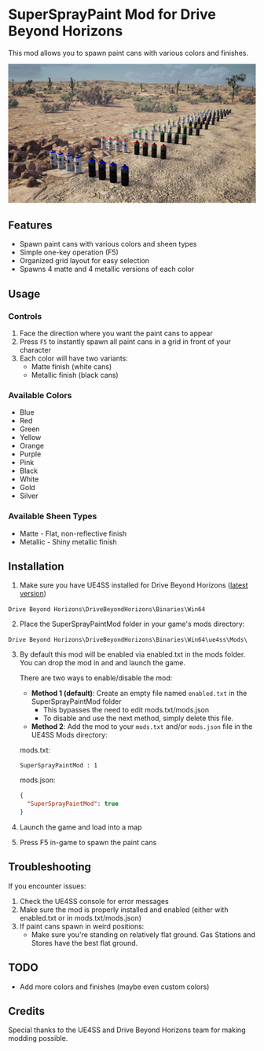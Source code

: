 # SuperSprayPaint Mod for Drive Beyond Horizons

This mod allows you to spawn paint cans with various colors and finishes.

<img src="screenshot.jpg" alt="Screenshot" width="600">

## Features

- Spawn paint cans with various colors and sheen types
- Simple one-key operation (F5)
- Organized grid layout for easy selection
- Spawns 4 matte and 4 metallic versions of each color

## Usage

### Controls

1. Face the direction where you want the paint cans to appear
2. Press `F5` to instantly spawn all paint cans in a grid in front of your character
3. Each color will have two variants:
   - Matte finish (white cans)
   - Metallic finish (black cans)

### Available Colors

- Blue
- Red
- Green
- Yellow
- Orange
- Purple
- Pink
- Black
- White
- Gold
- Silver

### Available Sheen Types

- Matte - Flat, non-reflective finish
- Metallic - Shiny metallic finish

## Installation

1. Make sure you have UE4SS installed for Drive Beyond Horizons ([latest version](https://github.com/UE4SS-RE/RE-UE4SS))
   
`Drive Beyond Horizons\DriveBeyondHorizons\Binaries\Win64`

2. Place the SuperSprayPaintMod folder in your game's mods directory:
   
`Drive Beyond Horizons\DriveBeyondHorizons\Binaries\Win64\ue4ss\Mods\`

3. By default this mod will be enabled via enabled.txt in the mods folder. You can drop the mod in and and launch the game.

   There are two ways to enable/disable the mod:
   - **Method 1 (default)**: Create an empty file named `enabled.txt` in the SuperSprayPaintMod folder
     - This bypasses the need to edit mods.txt/mods.json
     - To disable and use the next method, simply delete this file.
   - **Method 2**: Add the mod to your `mods.txt` and/or `mods.json` file in the UE4SS Mods directory:

   mods.txt:
     ```
     SuperSprayPaintMod : 1
     ```
   mods.json:
     ```json
     {
       "SuperSprayPaintMod": true
     }
     ```
4. Launch the game and load into a map
5. Press F5 in-game to spawn the paint cans

## Troubleshooting

If you encounter issues:

1. Check the UE4SS console for error messages
2. Make sure the mod is properly installed and enabled (either with enabled.txt or in mods.txt/mods.json)
3. If paint cans spawn in weird positions:
   - Make sure you're standing on relatively flat ground. Gas Stations and Stores have the best flat ground.

## TODO

- Add more colors and finishes (maybe even custom colors)

## Credits

Special thanks to the UE4SS and Drive Beyond Horizons team for making modding possible.
